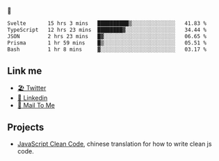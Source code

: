 🤔


<!--START_SECTION:waka-->

```txt
Svelte       15 hrs 3 mins   ██████████▒░░░░░░░░░░░░░░   41.83 %
TypeScript   12 hrs 23 mins  ████████▓░░░░░░░░░░░░░░░░   34.44 %
JSON         2 hrs 23 mins   █▓░░░░░░░░░░░░░░░░░░░░░░░   06.65 %
Prisma       1 hr 59 mins    █▒░░░░░░░░░░░░░░░░░░░░░░░   05.51 %
Bash         1 hr 8 mins     ▓░░░░░░░░░░░░░░░░░░░░░░░░   03.17 %
```

<!--END_SECTION:waka-->

## Link me

- [🏖️ Twitter](https://twitter.com/yuetong3yu)
- [🧳 Linkedin](https://www.linkedin.com/in/yuetong3yu)
- [📧 Mail To Me](mailto:yuetong3yu@gmail.com)


## Projects 

- [JavaScript Clean Code](https://js-clean-code-cn.vercel.app/), chinese translation for how to write clean js code.
